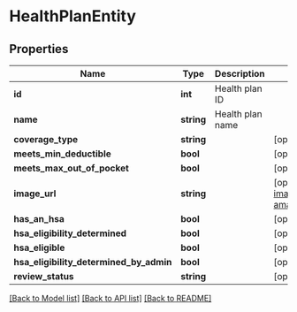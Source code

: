 # HealthPlanEntity

## Properties
Name | Type | Description | Notes
------------ | ------------- | ------------- | -------------
**id** | **int** | Health plan ID | 
**name** | **string** | Health plan name | 
**coverage_type** | **string** |  | [optional] [default to 'individual']
**meets_min_deductible** | **bool** |  | [optional] [default to true]
**meets_max_out_of_pocket** | **bool** |  | [optional] [default to true]
**image_url** | **string** |  | [optional] [default to 'https://images-na.ssl-images-amazon.com/images/I/91tEcpXvx5L._SL1500_.jpg']
**has_an_hsa** | **bool** |  | [optional] 
**hsa_eligibility_determined** | **bool** |  | [optional] [default to true]
**hsa_eligible** | **bool** |  | [optional] [default to true]
**hsa_eligibility_determined_by_admin** | **bool** |  | [optional] [default to true]
**review_status** | **string** |  | [optional] [default to 'reviewed']

[[Back to Model list]](../README.md#documentation-for-models) [[Back to API list]](../README.md#documentation-for-api-endpoints) [[Back to README]](../README.md)

